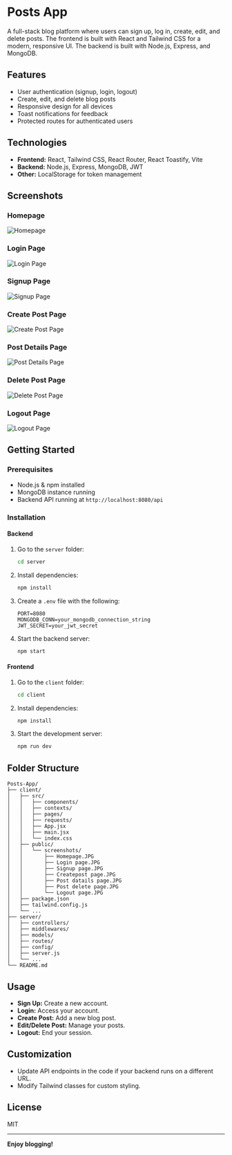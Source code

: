 # Posts App

A full-stack blog platform where users can sign up, log in, create, edit, and delete posts. The frontend is built with React and Tailwind CSS for a modern, responsive UI. The backend is built with Node.js, Express, and MongoDB.

## Features

- User authentication (signup, login, logout)
- Create, edit, and delete blog posts
- Responsive design for all devices
- Toast notifications for feedback
- Protected routes for authenticated users

## Technologies

- **Frontend:** React, Tailwind CSS, React Router, React Toastify, Vite
- **Backend:** Node.js, Express, MongoDB, JWT
- **Other:** LocalStorage for token management

## Screenshots

### Homepage

![Homepage](client/public/screenshots/Homepage.JPG)

### Login Page

![Login Page](client/public/screenshots/Login%20page.JPG)

### Signup Page

![Signup Page](client/public/screenshots/Signup%20page.JPG)

### Create Post Page

![Create Post Page](client/public/screenshots/Createpost%20page.JPG)

### Post Details Page

![Post Details Page](client/public/screenshots/Post%20datails%20page.JPG)

### Delete Post Page

![Delete Post Page](client/public/screenshots/Post%20delete%20page.JPG)

### Logout Page

![Logout Page](client/public/screenshots/Logout%20page.JPG)

## Getting Started

### Prerequisites

- Node.js & npm installed
- MongoDB instance running
- Backend API running at `http://localhost:8080/api`

### Installation

#### Backend

1. Go to the `server` folder:
   ```bash
   cd server
   ```
2. Install dependencies:
   ```bash
   npm install
   ```
3. Create a `.env` file with the following:
   ```
   PORT=8080
   MONGODB_CONN=your_mongodb_connection_string
   JWT_SECRET=your_jwt_secret
   ```
4. Start the backend server:
   ```bash
   npm start
   ```

#### Frontend

1. Go to the `client` folder:
   ```bash
   cd client
   ```
2. Install dependencies:
   ```bash
   npm install
   ```
3. Start the development server:
   ```bash
   npm run dev
   ```

## Folder Structure

```
Posts-App/
├── client/
│   ├── src/
│   │   ├── components/
│   │   ├── contexts/
│   │   ├── pages/
│   │   ├── requests/
│   │   ├── App.jsx
│   │   ├── main.jsx
│   │   └── index.css
│   ├── public/
│   │   └── screenshots/
│   │       ├── Homepage.JPG
│   │       ├── Login page.JPG
│   │       ├── Signup page.JPG
│   │       ├── Createpost page.JPG
│   │       ├── Post datails page.JPG
│   │       ├── Post delete page.JPG
│   │       └── Logout page.JPG
│   ├── package.json
│   ├── tailwind.config.js
│   └── ...
├── server/
│   ├── controllers/
│   ├── middlewares/
│   ├── models/
│   ├── routes/
│   ├── config/
│   ├── server.js
│   └── ...
└── README.md
```

## Usage

- **Sign Up:** Create a new account.
- **Login:** Access your account.
- **Create Post:** Add a new blog post.
- **Edit/Delete Post:** Manage your posts.
- **Logout:** End your session.

## Customization

- Update API endpoints in the code if your backend runs on a different URL.
- Modify Tailwind classes for custom styling.

## License

MIT

---

**Enjoy blogging!**

